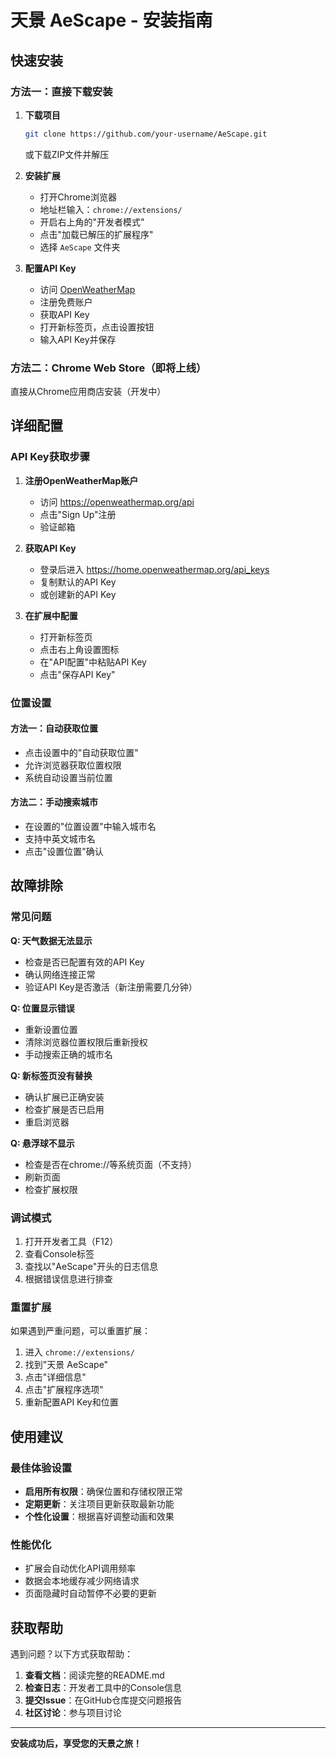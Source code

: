# 天景 AeScape - 安装指南

## 快速安装

### 方法一：直接下载安装

1. **下载项目**
   ```bash
   git clone https://github.com/your-username/AeScape.git
   ```
   或下载ZIP文件并解压

2. **安装扩展**
   - 打开Chrome浏览器
   - 地址栏输入：`chrome://extensions/`
   - 开启右上角的"开发者模式"
   - 点击"加载已解压的扩展程序"
   - 选择 `AeScape` 文件夹

3. **配置API Key**
   - 访问 [OpenWeatherMap](https://openweathermap.org/api)
   - 注册免费账户
   - 获取API Key
   - 打开新标签页，点击设置按钮
   - 输入API Key并保存

### 方法二：Chrome Web Store（即将上线）

直接从Chrome应用商店安装（开发中）

## 详细配置

### API Key获取步骤

1. **注册OpenWeatherMap账户**
   - 访问 https://openweathermap.org/api
   - 点击"Sign Up"注册
   - 验证邮箱

2. **获取API Key**
   - 登录后进入 https://home.openweathermap.org/api_keys
   - 复制默认的API Key
   - 或创建新的API Key

3. **在扩展中配置**
   - 打开新标签页
   - 点击右上角设置图标
   - 在"API配置"中粘贴API Key
   - 点击"保存API Key"

### 位置设置

#### 方法一：自动获取位置
- 点击设置中的"自动获取位置"
- 允许浏览器获取位置权限
- 系统自动设置当前位置

#### 方法二：手动搜索城市
- 在设置的"位置设置"中输入城市名
- 支持中英文城市名
- 点击"设置位置"确认

## 故障排除

### 常见问题

**Q: 天气数据无法显示**
- 检查是否已配置有效的API Key
- 确认网络连接正常
- 验证API Key是否激活（新注册需要几分钟）

**Q: 位置显示错误**
- 重新设置位置
- 清除浏览器位置权限后重新授权
- 手动搜索正确的城市名

**Q: 新标签页没有替换**
- 确认扩展已正确安装
- 检查扩展是否已启用
- 重启浏览器

**Q: 悬浮球不显示**
- 检查是否在chrome://等系统页面（不支持）
- 刷新页面
- 检查扩展权限

### 调试模式

1. 打开开发者工具（F12）
2. 查看Console标签
3. 查找以"AeScape"开头的日志信息
4. 根据错误信息进行排查

### 重置扩展

如果遇到严重问题，可以重置扩展：

1. 进入 `chrome://extensions/`
2. 找到"天景 AeScape"
3. 点击"详细信息"
4. 点击"扩展程序选项"
5. 重新配置API Key和位置

## 使用建议

### 最佳体验设置

- **启用所有权限**：确保位置和存储权限正常
- **定期更新**：关注项目更新获取最新功能
- **个性化设置**：根据喜好调整动画和效果

### 性能优化

- 扩展会自动优化API调用频率
- 数据会本地缓存减少网络请求
- 页面隐藏时自动暂停不必要的更新

## 获取帮助

遇到问题？以下方式获取帮助：

1. **查看文档**：阅读完整的README.md
2. **检查日志**：开发者工具中的Console信息
3. **提交Issue**：在GitHub仓库提交问题报告
4. **社区讨论**：参与项目讨论

---

**安装成功后，享受您的天景之旅！**
